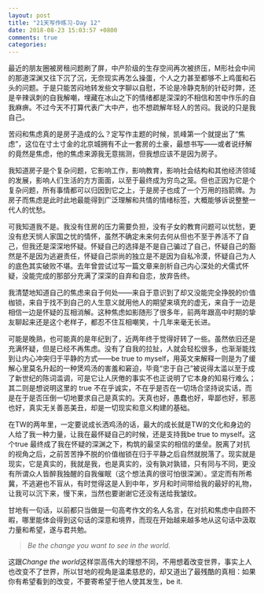```yaml
---
layout: post
title: "21天写作练习-Day 12"
date: 2018-08-23 15:03:57 +0800
comments: true
categories:
---
```


最近的朋友圈被房租问题刷了屏，中产阶级的生存空间再次被挤压，M形社会中间的那道深渊又往下沉了沉，无奈现实再怎么操蛋，个人之力甚至都够不上鸡蛋和石头的问题。于是只能苦闷地转发些文字聊以自慰，不论是冷静克制的针砭时弊，还是辛辣讽刺的自我解嘲，埋藏在冰山之下的情绪都是深深的不相信和苦中作乐的自我麻痹。不过今天不打算代表广大中产，也不想疏解年轻人的苦闷。我说的只是我自己。

苦闷和焦虑真的是房子造成的么？定写作主题的时候，凯峰第一个就提出了“焦虑”，这位在寸土寸金的北京城拥有不止一套房的土豪，最想书写——或者说纾解的竟然是焦虑，他的焦虑来源我无意揣测，但我想应该不是因为房子。

我知道房子是个复杂问题，它影响工作，影响教育，影响社会结构和其他经济领域的发展，影响人们生活的方方面面，以至于最终成为穷鸟之笼。但也正因为它是个复杂问题，所有事情都可以归因到它之上，于是房子也成了一个万用的挡箭牌。为房子而焦虑是此时此地最能得到广泛理解和共情的情绪标签，大概能够诉说整整一代人的忧愁。

可我知道我不是。我没有住房的压力需要负担，没有子女的教育问题可以忧愁，更没有悲天悯人家国之忧的情怀，虽然不确定未来何去何从但也不至于养活不了自己，但我还是深深地怀疑。怀疑自己的选择是不是自己骗过了自己，怀疑自己的豁然是不是因为逃避责任，怀疑自己崇尚的独立是不是因为自私冷漠，怀疑自己为人的底色其实破败不堪。去年曾尝试过写一篇文章来剖析自己内心深处的犬儒式怀疑，没能完成的那部分充满了深深的自弃和自恋，放弃告终。

我清楚地知道自己的焦虑来自于何处——来自于意识到了却又没能完全挣脱的价值枷锁，来自于找不到自己的人生意义就用他人的期望来填充的虚无，来自于一边是相信一边是怀疑的互相消解。这种焦虑如影随形了很多年，前两年跟高中时期的挚友聊起来还是这个老样子，都忍不住互相嘲笑，十几年来毫无长进。

可能是晚熟，也可能真的是年纪到了，近两年终于觉得好转了一些。虽然依旧还是充满怀疑，但是已经不再焦虑。没有了自我的拉扯，人就会轻松很多，也渐渐能找到让内心冲突归于平静的方式——be true to myself，用英文来解释一则是为了缓解心里莫名升起的一种煲鸡汤的害羞和窘迫，毕竟“忠于自己”被说得太滥以至于成了新世纪的陈词滥调，可是它让人厌倦的事实不也正说明了它本身的知易行难么；其二则是想说明这里的 true 不在乎诚实，不在乎是否在一切场合坚持说实话，而是在于是否压倒一切地要求自己是真实的。天真也好，愚蠢也好，卑鄙也好，邪恶也好，真实无关善恶美丑，却是一切现实和意义构建的基础。

在TW的两年里，一定要说成长洒鸡汤的话，最大的成长就是TW的文化和身边的人给了我一种力量，让我在最怀疑自己的时候，还是支持我be true to myself。这个true 最终成了我在怀疑的深渊之下，构筑的最坚实的相信的堡垒。脱离了对抗的视角之后，之前苦苦挣不脱的价值枷锁在归于平静之后自然就脱落了。现实就是现实，它是真实的，我就是我，也是真实的，没有孰对孰错，只有同与不同，更没有所谓众人皆醉我独醒的自我催眠（这个想法真的很可怕很深渊）。坚定而有所希冀，不逃避也不盲从，有时觉得这是人到中年，岁月和时间带给我的最好的礼物，让我可以沉下来，慢下来，当然也要谢谢它还没有送给我皱纹。

甘地有一句话，以前都只当做是一句高考作文的名人名言，在对抗和焦虑中自顾不暇，哪里能体会得到这句话的深意和境界，而现在开始越来越多地从这句话中汲取力量和希望，遂与君共勉。

>*Be the change you want to see in the world.*

这跟*Change the world*这样崇高伟大的理想不同，不用想着改变世界，事实上人也改变不了世界，所以甘地的视角是温柔慈悲的，却又道出了最残酷的真相：如果你有希望看到的改变，不要寄希望于他人使其发生，be it.
